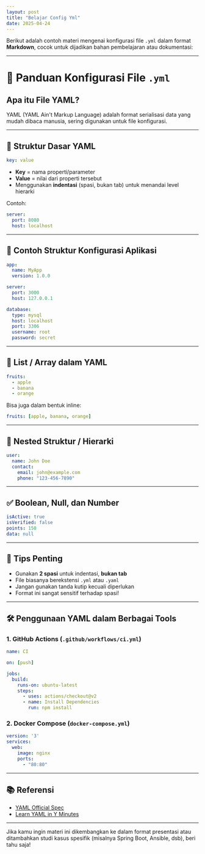 ```yaml
---
layout: post
title: "Belajar Config Yml"
date: 2025-04-24
---
```



Berikut adalah contoh materi mengenai konfigurasi file `.yml` dalam format **Markdown**, cocok untuk dijadikan bahan pembelajaran atau dokumentasi:

---

# 📘 Panduan Konfigurasi File `.yml`

## Apa itu File YAML?

YAML (YAML Ain't Markup Language) adalah format serialisasi data yang mudah dibaca manusia, sering digunakan untuk file konfigurasi.

---

## 🧱 Struktur Dasar YAML

```yaml
key: value
```

* **Key** = nama properti/parameter
* **Value** = nilai dari properti tersebut
* Menggunakan **indentasi** (spasi, bukan tab) untuk menandai level hierarki

Contoh:

```yaml
server:
  port: 8080
  host: localhost
```

---

## 📁 Contoh Struktur Konfigurasi Aplikasi

```yaml
app:
  name: MyApp
  version: 1.0.0

server:
  port: 3000
  host: 127.0.0.1

database:
  type: mysql
  host: localhost
  port: 3306
  username: root
  password: secret
```

---

## 🔁 List / Array dalam YAML

```yaml
fruits:
  - apple
  - banana
  - orange
```

Bisa juga dalam bentuk inline:

```yaml
fruits: [apple, banana, orange]
```

---

## 🔗 Nested Struktur / Hierarki

```yaml
user:
  name: John Doe
  contact:
    email: john@example.com
    phone: "123-456-7890"
```

---

## ✅ Boolean, Null, dan Number

```yaml
isActive: true
isVerified: false
points: 150
data: null
```

---

## 📌 Tips Penting

* Gunakan **2 spasi** untuk indentasi, **bukan tab**
* File biasanya berekstensi `.yml` atau `.yaml`
* Jangan gunakan tanda kutip kecuali diperlukan
* Format ini sangat sensitif terhadap spasi!

---

## 🛠️ Penggunaan YAML dalam Berbagai Tools

### 1. GitHub Actions (`.github/workflows/ci.yml`)

```yaml
name: CI

on: [push]

jobs:
  build:
    runs-on: ubuntu-latest
    steps:
      - uses: actions/checkout@v2
      - name: Install Dependencies
        run: npm install
```

### 2. Docker Compose (`docker-compose.yml`)

```yaml
version: '3'
services:
  web:
    image: nginx
    ports:
      - "80:80"
```

---

## 📚 Referensi

* [YAML Official Spec](https://yaml.org/spec/)
* [Learn YAML in Y Minutes](https://learnxinyminutes.com/docs/yaml/)

---

Jika kamu ingin materi ini dikembangkan ke dalam format presentasi atau ditambahkan studi kasus spesifik (misalnya Spring Boot, Ansible, dsb), beri tahu saja!
